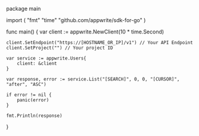 package main

import (
    "fmt"
    "time"
    "github.com/appwrite/sdk-for-go"
)

func main() {
    var client := appwrite.NewClient(10 * time.Second)

    client.SetEndpoint("https://[HOSTNAME_OR_IP]/v1") // Your API Endpoint
    client.SetProject("") // Your project ID

    var service := appwrite.Users{
        client: &client
    }

    var response, error := service.List("[SEARCH]", 0, 0, "[CURSOR]", "after", "ASC")

    if error != nil {
        panic(error)
    }

    fmt.Println(response)
}

